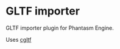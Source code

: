 # GLTF importer

GLTF importer plugin for Phantasm Engine.

Uses [cgltf](https://github.com/jkuhlmann/cgltf/blob/master/cgltf.h)
